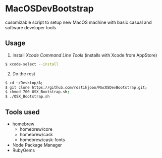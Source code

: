 # MacOSDevBootstrap
cusomizable script to setup new MacOS  machine
with basic casual and software developer tools

## Usage
1. Install _Xcode Command Line Tools_ (installs with Xcode from AppStore)
```zsh
$ xcode-select --install
```
2. Do the rest
```zsh
$ cd ~/Desktop/A;
$ git clone https://github.com/rostikjooo/MacOSDevBootstrap.git;
$ chmod 700 OSX_Bootstrap.sh;
$ ./OSX_Bootstrap.sh
```


## Tools used
- homebrew
    * homebrew/core
    * homebrew/cask
    * homebrew/cask-fonts
- Node Package Manager
- RubyGems


